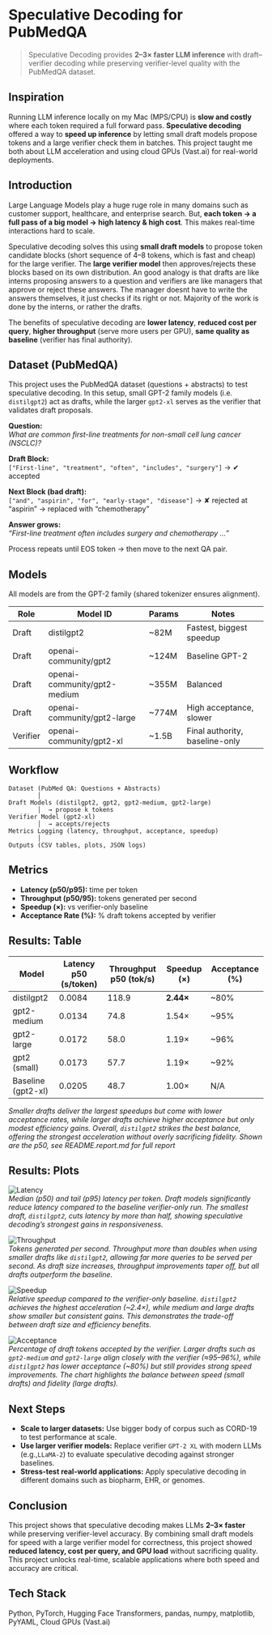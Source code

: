 # Speculative Decoding for PubMedQA

> Speculative Decoding provides **2–3× faster LLM inference** with draft–verifier decoding while preserving verifier-level quality with the PubMedQA dataset.


## Inspiration
Running LLM inference locally on my Mac (MPS/CPU) is **slow and costly** where each token required a full forward pass. **Speculative decoding** offered a way to **speed up inference** by letting small draft models propose tokens and a large verifier check them in batches. This project taught me both about LLM acceleration and using cloud GPUs (Vast.ai) for real-world deployments.


## Introduction
Large Language Models play a huge ruge role in many domains such as customer support, healthcare, and enterprise search. But, **each token → a full pass of a big model → high latency & high cost**. This makes real-time interactions hard to scale.

Speculative decoding solves this using **small draft models** to propose token candidate blocks (short sequence of 4–8 tokens, which is fast and cheap) for the large verifier. The **large verifier model** then approves/rejects these blocks based on its own distribution. An good analogy is that drafts are like interns proposing answers to a question and verifiers are like managers that approve or reject these answers. The manager doesnt have to write the answers themselves, it just checks if its right or not. Majority of the work is done by the interns, or rather the drafts. 

The benefits of speculative decoding are **lower latency**, **reduced cost per query**, **higher throughput** (serve more users per GPU), **same quality as baseline** (verifier has final authority). 

## Dataset (PubMedQA)
This project uses the PubMedQA dataset (questions + abstracts) to test speculative decoding. In this setup, small GPT-2 family models (i.e. `distilgpt2`) act as drafts, while the larger `gpt2-xl` serves as the verifier that validates draft proposals.

**Question:**  
*What are common first-line treatments for non-small cell lung cancer (NSCLC)?*

**Draft Block:**  
`["First-line", "treatment", "often", "includes", "surgery"]` → ✔ accepted  

**Next Block (bad draft):**  
`["and", "aspirin", "for", "early-stage", "disease"]` → ✘ rejected at “aspirin” → replaced with “chemotherapy”  

**Answer grows:**  
*“First-line treatment often includes surgery and chemotherapy …”*  

Process repeats until EOS token → then move to the next QA pair.


## Models

All models are from the GPT-2 family (shared tokenizer ensures alignment).

| Role      | Model ID                       | Params | Notes                          |
|-----------|--------------------------------|--------|--------------------------------|
| Draft     | distilgpt2                     | ~82M   | Fastest, biggest speedup       |
| Draft     | openai-community/gpt2          | ~124M  | Baseline GPT-2                 |
| Draft     | openai-community/gpt2-medium   | ~355M  | Balanced                       |
| Draft     | openai-community/gpt2-large    | ~774M  | High acceptance, slower        |
| Verifier  | openai-community/gpt2-xl       | ~1.5B  | Final authority, baseline-only |

## Workflow

```text
Dataset (PubMed QA: Questions + Abstracts)
        │
Draft Models (distilgpt2, gpt2, gpt2-medium, gpt2-large)
        │  → propose k tokens
Verifier Model (gpt2-xl)
        │  → accepts/rejects
Metrics Logging (latency, throughput, acceptance, speedup)
        │
Outputs (CSV tables, plots, JSON logs)
```

## Metrics

- **Latency (p50/p95):** time per token  
- **Throughput (p50/95):** tokens generated per second  
- **Speedup (×):** vs verifier-only baseline  
- **Acceptance Rate (%):** % draft tokens accepted by verifier  


## Results: Table

| Model                | Latency p50 (s/token) | Throughput p50 (tok/s) | Speedup (×) | Acceptance (%) |
|-----------------------|-----------------------|-------------------------|-------------|----------------|
| distilgpt2            | 0.0084               | 118.9                  | **2.44×**   | ~80%           |
| gpt2-medium           | 0.0134               | 74.8                   | 1.54×       | ~95%           |
| gpt2-large            | 0.0172               | 58.0                   | 1.19×       | ~96%           |
| gpt2 (small)          | 0.0173               | 57.7                   | 1.19×       | ~92%           |
| Baseline (gpt2-xl)    | 0.0205               | 48.7                   | 1.00×       | N/A            |

*Smaller drafts deliver the largest speedups but come with lower acceptance rates, while larger drafts achieve higher acceptance but only modest efficiency gains. Overall, `distilgpt2` strikes the best balance, offering the strongest acceleration without overly sacrificing fidelity. Shown are the p50, see README.report.md for full report* 

## Results: Plots

![Latency](outputs/latency_grouped_p50_p95.png)  
    *Median (p50) and tail (p95) latency per token. Draft models significantly reduce latency compared to the baseline verifier-only run. The smallest draft, `distilgpt2`, cuts latency by more than half, showing speculative decoding’s strongest gains in responsiveness.*  
  


![Throughput](outputs/throughput_grouped_p50_p95.png)  
    *Tokens generated per second. Throughput more than doubles when using smaller drafts like `distilgpt2`, allowing far more queries to be served per second. As draft size increases, throughput improvements taper off, but all drafts outperform the baseline.*  
  

![Speedup](outputs/speedup_bar.png)  
    *Relative speedup compared to the verifier-only baseline. `distilgpt2` achieves the highest acceleration (~2.4×), while medium and large drafts show smaller but consistent gains. This demonstrates the trade-off between draft size and efficiency benefits.*  
  

![Acceptance](outputs/acceptance_bar.png)  
    *Percentage of draft tokens accepted by the verifier. Larger drafts such as `gpt2-medium` and `gpt2-large` align closely with the verifier (≈95–96%), while `distilgpt2` has lower acceptance (~80%) but still provides strong speed improvements. The chart highlights the balance between speed (small drafts) and fidelity (large drafts).*  

## Next Steps
- **Scale to larger datasets:** Use bigger body of corpus such as CORD-19 to test performance at scale.  
- **Use larger verifier models:** Replace verifier `GPT-2 XL` with modern LLMs (e.g.,`LLaMA-2`) to evaluate speculative decoding against stronger baselines.  
- **Stress-test real-world applications:** Apply speculative decoding in different domains such as biopharm, EHR, or genomes.  


## Conclusion
This project shows that speculative decoding makes LLMs **2–3× faster** while preserving verifier-level accuracy. By combining small draft models for speed with a large verifier model for correctness, this project showed **reduced latency, cost per query, and GPU load** without sacrificing quality. This project unlocks real-time, scalable applications where both speed and accuracy are critical.

## Tech Stack
Python, PyTorch, Hugging Face Transformers, pandas, numpy, matplotlib, PyYAML, Cloud GPUs (Vast.ai)

